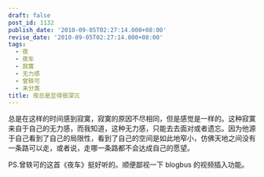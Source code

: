 ```yaml
---
draft: false
post_id: 1132
publish_date: '2010-09-05T02:27:14.000+08:00'
revise_date: '2010-09-05T02:27:14.000+08:00'
tags:
  - 夜
  - 夜车
  - 寂寞
  - 无力感
  - 曾轶可
  - 未分类
title: 夜总是显得很深沉
---
```


总是在这样的时间感到寂寞，寂寞的原因不尽相同，但是感觉是一样的。这种寂寞来自于自己的无力感，而我知道，这种无力感，只能去去面对或者遗忘。因为他源于自己看到了自己的局限性，看到了自己的空间是如此地窄小，仿佛天地之间没有一条路可以走，或者说，走哪一条路都不会达成自己的愿望。

PS.曾轶可的这首《夜车》挺好听的。顺便鄙视一下 blogbus 的视频插入功能。
